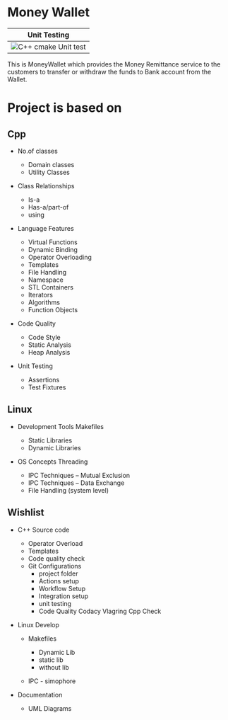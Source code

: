 
# Money Wallet 

|Unit Testing|
|:-:|
|![C++ cmake Unit test](https://github.com/99002623/Mini-Project/workflows/C++%20cmake%20Unit%20test/badge.svg)|

This is MoneyWallet which provides the Money Remittance service to the customers to transfer  or withdraw the funds to Bank account from the Wallet.


# Project is based on

## Cpp
* No.of classes 	
    - Domain classes 
	- Utility Classes 
	
* Class Relationships	
    - Is-a
	- Has-a/part-of
	- using
	
* Language Features	
    - Virtual Functions
	- Dynamic Binding
	- Operator Overloading
	- Templates
	- File Handling   
	- Namespace
	- STL Containers
	- Iterators
	- Algorithms
	- Function Objects
	
* Code Quality	
    - Code Style
	- Static Analysis
	- Heap Analysis
	
* Unit Testing	
    - Assertions
	- Test Fixtures

## Linux
* Development Tools	Makefiles
	- Static Libraries
	- Dynamic Libraries
	
* OS Concepts	Threading
	- IPC Techniques – Mutual Exclusion
	- IPC Techniques – Data Exchange
	- File Handling (system level)

## Wishlist
* C++ Source code
    * Operator Overload
    * Templates
    * Code quality check
    * Git Configurations
        - project folder
        - Actions setup
        - Workflow Setup
        - Integration setup
        - unit testing
        - Code Quality
            Codacy
            Vlagring
            Cpp Check
            

* Linux Develop
    * Makefiles
        - Dynamic Lib
        - static lib
        - without lib
    
    * IPC - simophore

* Documentation 
    * UML Diagrams

